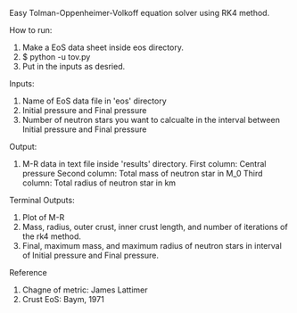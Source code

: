 Easy Tolman-Oppenheimer-Volkoff equation solver using RK4 method.

How to run:
  1. Make a EoS data sheet inside eos directory.
  2. $ python -u tov.py
  3. Put in the inputs as desried.

Inputs:
  1. Name of EoS data file in 'eos' directory
  2. Initial pressure and Final pressure
  3. Number of neutron stars you want to calcualte in the interval between Initial pressure and Final pressure

Output:
  1. M-R data in text file inside 'results' directory.
   First column: Central pressure
   Second column: Total mass of neutron star in M_0
   Third column: Total radius of neutron star in km

Terminal Outputs:
  1. Plot of M-R
  2. Mass, radius, outer crust, inner crust length, and number of iterations of the rk4 method.
  3. Final, maximum mass, and maximum radius of neutron stars in interval of Initial pressure and Final pressure.

Reference
  1. Chagne of metric: James Lattimer
  2. Crust EoS: Baym, 1971
